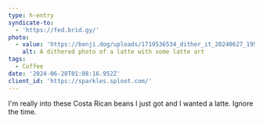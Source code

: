 ```yaml
---
type: h-entry
syndicate-to:
  - 'https://fed.brid.gy/'
photo:
  - value: 'https://benji.dog/uploads/1719536534_dither_it_20240627_195609.png'
    alt: A dithered photo of a latte with some latte art
tags:
  - Coffee
date: '2024-06-28T01:08:16.952Z'
client_id: 'https://sparkles.sploot.com/'
---
```

I'm really into these Costa Rican beans I just got and I wanted a latte. Ignore the time.
